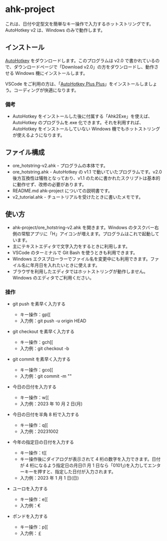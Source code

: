 # ahk-project

これは、日付や定型文を簡単なキー操作で入力するホットストリングです。AutoHotkey v2 は、Windows のみで動作します。

## インストール

[AutoHotkey](https://www.autohotkey.com/) をダウンロードします。このプログラムは v2.0 で書かれているので、ダウンロードページで「Download v2.0」の方をダウンロードし、動作させる Windows 機にインストールします。

VSCode をご利用の方は、「[AutoHotkey Plus Plus](https://marketplace.visualstudio.com/items?itemName=mark-wiemer.vscode-autohotkey-plus-plus)」をインストールしましょう。コーディングが快適になります。

### 備考

- AutoHotkey をインストールした後に付属する「Ahk2Exe」を使えば、AutoHotkey のプログラムを.exe 化できます。それを利用すれば、AutoHotkey をインストールしていない Windows 機でもホットストリングが使えるようになります。

## ファイル構成

- ore_hotstring-v2.ahk - プログラムの本体です。
- ore_hotstring.ahk - AutoHotkey の v1.1 で動いていたプログラムです。v2.0 後方互換性は犠牲となっており、v1.1 のために書かれたスクリプトは基本的に動作せず、改修の必要があります。
- README.md ahk-project についての説明書です。
- v2_tutorial.ahk - チュートリアルを受けたときに書いたメモです。

## 使い方

- ahk-project/ore_hotstring-v2.ahk を開きます。Windows のタスクバー右側の常駐アプリに「H」アイコンが増えます。プログラムはこれで起動しています。
- 主にテキストエディタで文字入力をするときに利用します。
- VSCode のターミナルで Git Bash を使うときも利用できます。
- Windows エクスプローラーでファイル名を変更中にも利用できます。ファイル名に年月日を入れたいときに使えます。
- ブラウザを利用したエディタではホットストリングが動作しません。Windows のエディタでご利用ください。

### 操作

- git push を素早く入力する

  - キー操作：gp[[
  - 入力例：git push -u origin HEAD

- git checkout を素早く入力する

  - キー操作：gch[[
  - 入力例：git checkout -b

- git commit を素早く入力する

  - キー操作：gco[[
  - 入力例：git commit -m ""

- 今日の日付を入力する
  - キー操作：w[[
  - 入力例：2023 年 10 月 2 日(月)
- 今日の日付を半角 8 桁で入力する
  - キー操作：q[[
  - 入力例：20231002
- 今年の指定日の日付を入力する
  - キー操作：t[[
  - キー操作後にダイアログが表示されて 4 桁の数字を入力できます。日付が 4 桁になるよう指定日の月日(1 月 1 日なら「0101」)を入力してエンターキーを押すと、指定した日付が入力されます。
  - 入力例：2023 年 1 月 1 日(日)
- ユーロを入力する
  - キー操作：e[[
  - 入力例：€
- ポンドを入力する
  - キー操作：p[[
  - 入力例：￡
